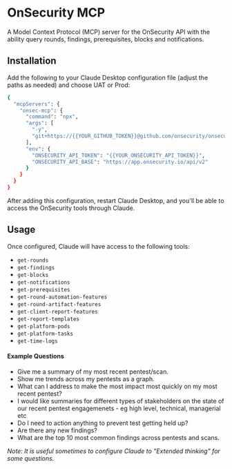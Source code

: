 # OnSecurity MCP

A Model Context Protocol (MCP) server for the OnSecurity API with the ability query rounds, findings, prerequisites, blocks and notifications.

## Installation

Add the following to your Claude Desktop configuration file (adjust the paths as needed) and choose UAT or Prod:
```bash
{
  "mcpServers": {
    "onsec-mcp": {
      "command": "npx",
      "args": [
        "-y",
        "git+https://{{YOUR_GITHUB_TOKEN}}@github.com/onsecurity/onsecurity-mcp-server-internal.git"
      ],
      "env": {
        "ONSECURITY_API_TOKEN": "{{YOUR_ONSECURITY_API_TOKEN}}",
        "ONSECURITY_API_BASE": "https://app.onsecurity.io/api/v2"
      }
    }
  }
}
```

After adding this configuration, restart Claude Desktop, and you'll be able to access the OnSecurity tools through Claude.

## Usage

Once configured, Claude will have access to the following tools:

- `get-rounds`
- `get-findings`
- `get-blocks`
- `get-notifications`
- `get-prerequisites`
- `get-round-automation-features`
- `get-round-artifact-features`
- `get-client-report-features`
- `get-report-templates`
- `get-platform-pods`
- `get-platform-tasks`
- `get-time-logs`

#### Example Questions
- Give me a summary of my most recent pentest/scan.
- Show me trends across my pentests as a graph.
- What can I address to make the most impact most quickly on my most recent pentest?
- I would like summaries for different types of stakeholders on the state of our recent pentest engagemenets - eg high level, technical, managerial etc
- Do I need to action anything to prevent test getting held up?
- Are there any new findings?
- What are the top 10 most common findings across pentests and scans.

*Note: It is useful sometimes to configure Claude to "Extended thinking" for some questions.*
